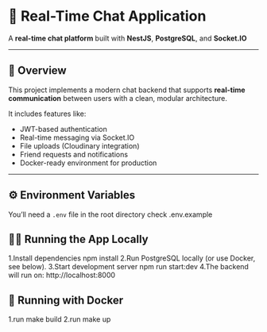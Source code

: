 # 💬 Real-Time Chat Application

A **real-time chat platform** built with **NestJS**, **PostgreSQL**, and **Socket.IO**

---

## 🚀 Overview

This project implements a modern chat backend that supports **real-time communication** between users with a clean, modular architecture.

It includes features like:
- JWT-based authentication
- Real-time messaging via Socket.IO
- File uploads (Cloudinary integration)
- Friend requests and notifications
- Docker-ready environment for production
---

## ⚙️ Environment Variables

You’ll need a `.env` file in the root directory check .env.example

## 🧑‍💻 Running the App Locally
  1.Install dependencies
    npm install
  2.Run PostgreSQL locally (or use Docker, see below).
  3.Start development server
    npm run start:dev
  4.The backend will run on:
    http://localhost:8000

## 🐳 Running with Docker
  1.run make build 
  2.run make up




